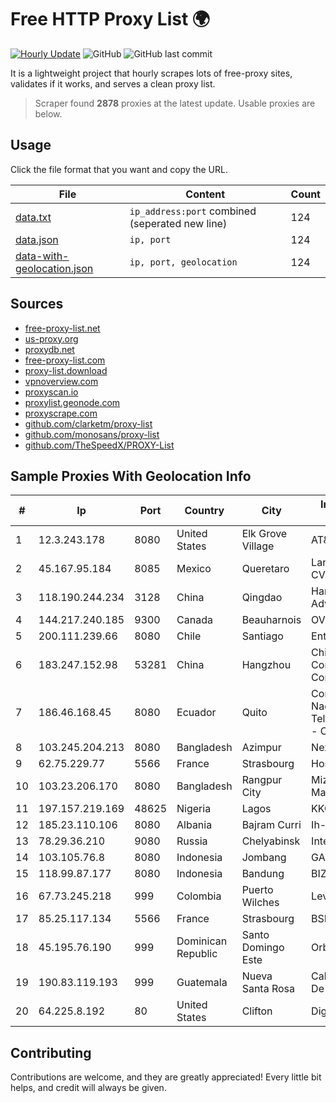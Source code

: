 
# Free HTTP Proxy List 🌍

[![Hourly Update](https://github.com/mertguvencli/http-proxy-list/actions/workflows/main.yml/badge.svg?branch=main)](https://github.com/mertguvencli/http-proxy-list/actions/workflows/main.yml)
![GitHub](https://img.shields.io/github/license/mertguvencli/http-proxy-list)
![GitHub last commit](https://img.shields.io/github/last-commit/mertguvencli/http-proxy-list)

It is a lightweight project that hourly scrapes lots of free-proxy sites, validates if it works, and serves a clean proxy list.


> Scraper found **2878** proxies at the latest update. Usable proxies are below.

## Usage

Click the file format that you want and copy the URL.


|File|Content|Count|
|----|-------|-----|
|[data.txt](https://raw.githubusercontent.com/mertguvencli/http-proxy-list/main/proxy-list/data.txt)|`ip_address:port` combined (seperated new line)|124|
|[data.json](https://raw.githubusercontent.com/mertguvencli/http-proxy-list/main/proxy-list/data.json)|`ip, port`|124|
|[data-with-geolocation.json](https://raw.githubusercontent.com/mertguvencli/http-proxy-list/main/proxy-list/data-with-geolocation.json)|`ip, port, geolocation`|124|

## Sources

* [free-proxy-list.net](https://free-proxy-list.net)
* [us-proxy.org](https://www.us-proxy.org)
* [proxydb.net](http://proxydb.net)
* [free-proxy-list.com](https://free-proxy-list.com/?page=&port=&type%5B%5D=http&type%5B%5D=https&up_time=0&search=Search)
* [proxy-list.download](https://www.proxy-list.download/HTTP)
* [vpnoverview.com](https://vpnoverview.com/privacy/anonymous-browsing/free-proxy-servers)
* [proxyscan.io](https://www.proxyscan.io)
* [proxylist.geonode.com](https://proxylist.geonode.com/api/proxy-list?limit=300&page=1&sort_by=lastChecked&sort_type=desc&protocols=http,https)
* [proxyscrape.com](https://api.proxyscrape.com/v2/?request=displayproxies&protocol=http&timeout=10000&country=all&ssl=all&anonymity=all)
* [github.com/clarketm/proxy-list](https://raw.githubusercontent.com/clarketm/proxy-list/master/proxy-list-raw.txt)
* [github.com/monosans/proxy-list](https://raw.githubusercontent.com/monosans/proxy-list/main/proxies/http.txt)
* [github.com/TheSpeedX/PROXY-List](https://raw.githubusercontent.com/TheSpeedX/PROXY-List/master/http.txt)


## Sample Proxies With Geolocation Info

|#|Ip|Port|Country|City|Internet Service Provider|
|-|--|----|-------|----|-------------------------|
|1|12.3.243.178|8080|United States|Elk Grove Village|AT&T Services, Inc.|
|2|45.167.95.184|8085|Mexico|Queretaro|Lantointernet SA De CV|
|3|118.190.244.234|3128|China|Qingdao|Hangzhou Alibaba Advertising Co|
|4|144.217.240.185|9300|Canada|Beauharnois|OVH SAS|
|5|200.111.239.66|8080|Chile|Santiago|Entel Chile S.A.|
|6|183.247.152.98|53281|China|Hangzhou|China Mobile Communications Corporation|
|7|186.46.168.45|8080|Ecuador|Quito|Corporacion Nacional De Telecomunicaciones - CNT EP|
|8|103.245.204.213|8080|Bangladesh|Azimpur|Next Online Ltd.|
|9|62.75.229.77|5566|France|Strasbourg|Host Europe GmbH|
|10|103.23.206.170|8080|Bangladesh|Rangpur City|Mizanur Rahman t/a Maya Cyber World|
|11|197.157.219.169|48625|Nigeria|Lagos|KKONTECH|
|12|185.23.110.106|8080|Albania|Bajram Curri|Ih-network Shpk|
|13|78.29.36.210|9080|Russia|Chelyabinsk|Intersvyaz-2 JSC|
|14|103.105.76.8|8080|Indonesia|Jombang|GARUDA|
|15|118.99.87.177|8080|Indonesia|Bandung|BIZNET|
|16|67.73.245.218|999|Colombia|Puerto Wilches|Level 3|
|17|85.25.117.134|5566|France|Strasbourg|BSB-SERVICE|
|18|45.195.76.190|999|Dominican Republic|Santo Domingo Este|Orbitek SRL|
|19|190.83.119.193|999|Guatemala|Nueva Santa Rosa|Cable Sistema S.r.l. De C.V|
|20|64.225.8.192|80|United States|Clifton|DigitalOcean, LLC|



## Contributing

Contributions are welcome, and they are greatly appreciated! Every
little bit helps, and credit will always be given.

